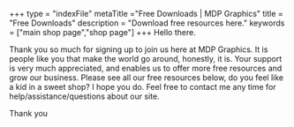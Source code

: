 +++
type = "indexFile"
metaTitle ="Free Downloads | MDP Graphics"
title = "Free Downloads"
description = "Download free resources here."
keywords = ["main shop page","shop page"]
+++
Hello there.

Thank you so much for signing up to join us here at MDP Graphics. It is people like you that make the world go around, honestly, it is. Your support is very much appreciated, and enables us to offer more free resources and grow our business. 
Please see all our free resources below, do you feel like a kid in a sweet shop? I hope you do. Feel free to contact me any time for help/assistance/questions about our site.

Thank you